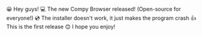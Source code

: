 😀 Hey guys!
💻 The new Compy Browser released! (Open-source for everyone!)
💿 The installer doesn't work, it just makes the program crash
👍 This is the first release
😊 I hope you enjoy!
